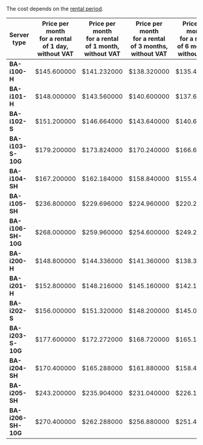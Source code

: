 The cost depends on the [rental period](../../baremetal/concepts/servers.md#server-lease).

Server type        | Price per month<br/>for a rental<br/>of 1 day,<br/>without VAT | Price per month<br/>for a rental<br/>of 1 month,<br/>without VAT | Price per month<br/>for a rental<br/>of 3 months,<br/>without VAT | Price per month<br/>for a rental<br/>of 6 months,<br/>without VAT | Price per month<br/>for a rental<br/>of 1 year,<br/>without VAT
------------------ | ----------- | ----------- | ----------- | ----------- | ---
**BA-i100-H**      | $145.600000 | $141.232000 | $138.320000 | $135.408000 | $123.760000
**BA-i101-H**      | $148.000000 | $143.560000 | $140.600000 | $137.640000 | $125.800000
**BA-i102-S**      | $151.200000 | $146.664000 | $143.640000 | $140.616000 | $128.520000
**BA-i103-S-10G**  | $179.200000 | $173.824000 | $170.240000 | $166.656000 | $152.320000
**BA-i104-SH**     | $167.200000 | $162.184000 | $158.840000 | $155.496000 | $142.120000
**BA-i105-SH**     | $236.800000 | $229.696000 | $224.960000 | $220.224000 | $201.280000
**BA-i106-SH-10G** | $268.000000 | $259.960000 | $254.600000 | $249.240000 | $227.800000
**BA-i200-H**      | $148.800000 | $144.336000 | $141.360000 | $138.384000 | $126.480000
**BA-i201-H**      | $152.800000 | $148.216000 | $145.160000 | $142.104000 | $129.880000
**BA-i202-S**      | $156.000000 | $151.320000 | $148.200000 | $145.080000 | $132.600000
**BA-i203-S-10G**  | $177.600000 | $172.272000 | $168.720000 | $165.168000 | $150.960000
**BA-i204-SH**     | $170.400000 | $165.288000 | $161.880000 | $158.472000 | $144.840000
**BA-i205-SH**     | $243.200000 | $235.904000 | $231.040000 | $226.176000 | $206.720000
**BA-i206-SH-10G** | $270.400000 | $262.288000 | $256.880000 | $251.472000 | $229.840000